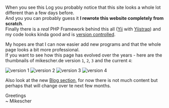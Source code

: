 When you see this Log you probably notice that this site looks a whole lot different than a few days before.  
And you you can probably guess it **I rewrote this website completely from scratch**.  
Finally there is a *real* PHP Framework behind this all ([Yii](https://www.yiiframework.com/) with [Yiistrap](https://www.getyiistrap.com/)) and my code looks kinda good and is [version controlled](https://github.com/Mikescher/www.mikescher.de).  

My hopes are that I can now easier add new programs and that the whole page looks a bit more professional.  
If you want to see how this page has evolved over the years - here are the thumbnails of mikescher.de version `1`, `2`, `3` and the current `4`:

![version 1](/data/images/log/ms_de_v1.jpg)
![version 2](/data/images/log/ms_de_v2.jpg)
![version 3](/data/images/log/ms_de_v3.jpg)
![version 4](/data/images/log/ms_de_v4.jpg)

Also look at the new [Blog section](/blog), for now there is not much content but perhaps that will change over te next few months.

Greetings  
~ Mikescher